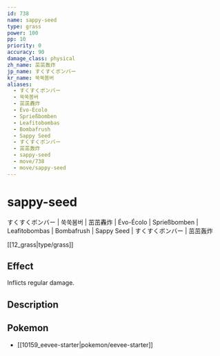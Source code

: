```yaml
---
id: 738
name: sappy-seed
type: grass
power: 100
pp: 10
priority: 0
accuracy: 90
damage_class: physical
zh_name: 茁茁轰炸
jp_name: すくすくボンバー
kr_name: 쑥쑥봄버
aliases:
  - すくすくボンバー
  - 쑥쑥봄버
  - 茁茁轟炸
  - Évo-Écolo
  - Sprießbomben
  - Leafitobombas
  - Bombafrush
  - Sappy Seed
  - すくすくボンバー
  - 茁茁轰炸
  - sappy-seed
  - move/738
  - move/sappy-seed
---
```

# sappy-seed
    
すくすくボンバー | 쑥쑥봄버 | 茁茁轟炸 | Évo-Écolo | Sprießbomben | Leafitobombas | Bombafrush | Sappy Seed | すくすくボンバー | 茁茁轰炸

[[12_grass|type/grass]]

## Effect

Inflicts regular damage.

## Description



## Pokemon

- [[10159_eevee-starter|pokemon/eevee-starter]]

